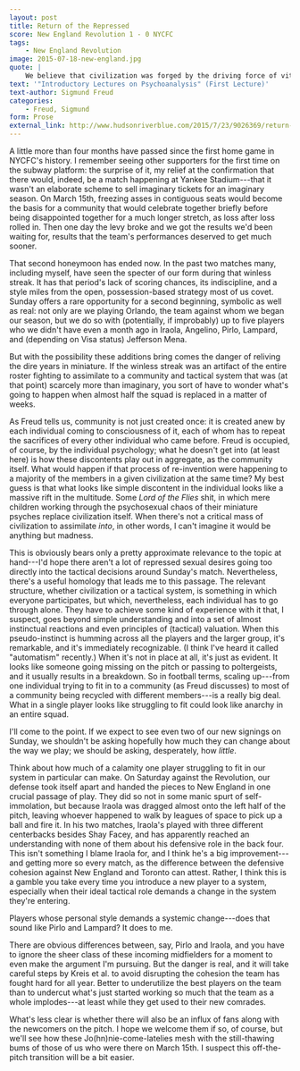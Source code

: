 ```yaml
---
layout: post
title: Return of the Repressed
score: New England Revolution 1 - 0 NYCFC
tags:
    - New England Revolution
image: 2015-07-18-new-england.jpg
quote: |
    We believe that civilization was forged by the driving force of vital necessity, at the cost of instinct-satisfaction, and that the process is to a large extent constantly repeated anew, since each individual who newly enters the human community repeats the sacrifices of his instinct-satisfaction for the sake of the common good.
text: '"Introductory Lectures on Psychoanalysis" (First Lecture)'
text-author: Sigmund Freud
categories:
    - Freud, Sigmund
form: Prose
external_link: http://www.hudsonriverblue.com/2015/7/23/9026369/return-of-the-repressed
---
```


A little more than four months have passed since the first home game in NYCFC's
history. I remember seeing other supporters for the first time on the subway
platform: the surprise of it, my relief at the confirmation that there would, indeed, be a
match happening at Yankee Stadium---that it wasn't an elaborate scheme to sell
imaginary tickets for an imaginary season. On March 15th, freezing asses in contiguous seats
would become the basis for a community that would celebrate together briefly before
being disappointed together for a much longer stretch, as loss after loss
rolled in. Then  one day the levy broke and
we got the results we'd been waiting for, results that the team's performances deserved to get much sooner. 

That second honeymoon has ended
now.<!--break--> In the past two matches many, including myself, have seen the specter of our form during
that winless streak. It has that period's lack of scoring chances, its indiscipline, and
a style miles from the open,
possession-based strategy most of us covet. Sunday offers a rare opportunity for a
second beginning, symbolic as well as real: not only are we playing
Orlando, the team against whom we began our season, but we do so with
(potentially, if improbably) up to five players who we didn't have even a month ago in Iraola,
Angelino, Pirlo, Lampard, and (depending on Visa status) Jefferson Mena.

But with the possibility these additions bring comes the danger of reliving the dire years in
miniature. If the winless streak was an artifact of the entire roster
fighting to assimilate to a community and tactical system that was (at that point) scarcely more
than imaginary, you sort of have to wonder what's going
to happen when almost half the squad is replaced in a matter of weeks. 

As Freud
tells us, community is not just created once: it is created anew 
by each individual coming to consciousness of it, each of whom has to repeat the sacrifices of every
other individual who came before. Freud is occupied, of course, by the
individual psychology; what he doesn't get into (at least here) is how these
discontents play out in aggregate, as the community itself. What would happen
if that process of re-invention were happening to a majority of the members in a
given civilization at the same time? My best guess is
that what looks like simple discontent in the individual looks like a massive rift in the
multitude. Some *Lord of the Flies* shit, in which
mere children working through the psychosexual chaos of their miniature
psyches replace
civilization itself. When there's not a critical mass of civilization to
assimilate *into*, in other words, I can't imagine it would be anything but
madness.

This is obviously bears only a pretty approximate relevance to the topic at
hand---I'd hope there aren't a lot of repressed sexual desires
going too directly into the tactical decisions around Sunday's match.
Nevertheless, there's a useful homology that leads me to this passage. The
relevant structure, whether civilization or a tactical system, is something in
which everyone participates, but which, nevertheless, each individual has to go
through alone. They have to achieve
some kind of experience with it that, I suspect, goes beyond simple understanding
and into a set of almost instinctual reactions and even principles of
(tactical) valuation.
When this pseudo-instinct is humming across all the players and the larger
group, it's remarkable, and it's immediately recognizable. (I think
I've heard it called "automatism" recently.) When it's not in place at all,
it's just as evident. It looks like someone going missing on the pitch or
passing to poltergeists, and it
usually results in a breakdown. So in football terms, scaling up---from one individual trying to fit in to a community (as Freud discusses) to most of a community
being recycled with different members---is a really big deal. What in a single
player looks like struggling to fit could look like anarchy in an entire squad.

I'll come to the point. If we expect to see even two of our new signings on Sunday, we
shouldn't be asking hopefully how much they can change about the way we play; we should be asking,
desperately, how *little*.

Think about how much of a calamity one player struggling to fit in our system
in particular
can make. On Saturday against the Revolution, our defense took itself apart and
handed the pieces to New England in one crucial passage of play. They did
so not in some
manic spurt of self-immolation, but because Iraola was dragged almost onto
the left half of the pitch, leaving whoever happened to walk by leagues of
space to pick up a ball and fire it. In his two matches, Iraola's played with three different
centerbacks besides Shay Facey, and has apparently reached an understanding
with none of them about his defensive role in the back four. This isn't
something I blame Iraola for, and I think he's a big improvement---and getting
more so every match, as the difference between the defensive cohesion against
New England and Toronto can attest. Rather, I think this is a gamble you take every time you introduce a
new player to a system, especially when their ideal tactical role demands a
change in the system they're entering.

Players whose personal style demands a systemic change---does that sound like Pirlo and Lampard? 
It does to me. 

There are obvious differences between, say, Pirlo and Iraola, and you have to
ignore
the sheer class of these incoming midfielders for a moment to even
make the argument I'm pursuing. But the danger is real, and it will take careful steps by
Kreis et al. to avoid disrupting the cohesion the team has fought hard for all
year. Better to underutilize the best players on the team than to
undercut what's
just started working so much that the team as a whole implodes---at least
while they get used to their new comrades.

What's less clear is whether there will also be an influx of fans along with
the newcomers on the pitch. I hope we welcome them if so, of course, but we'll see how these Jo(hn)nie-come-latelies
mesh with the still-thawing bums of those of us who were there on March 15th. I
suspect this off-the-pitch transition will be a bit easier.
